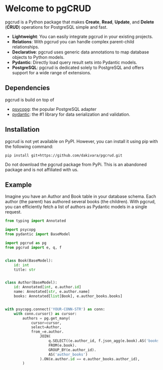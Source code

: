 # Welcome to pgCRUD

pgcrud is a Python package that makes **Create**, **Read**, **Update**, and **Delete** (**CRUD**) operations for PostgreSQL simple and fast. 

- **Lightweight**: You can easily integrate pgcrud in your existing projects.
- **Relations**: With pgcrud you can handle complex parent-child relationships.
- **Declarative**: pgcrud uses generic data annotations to map database objects to Python models.
- **Pydantic**: Directly load query result sets into Pydantic models.
- **PostgreSQL**: pgcrud is dedicated solely to PostgreSQL and offers support for a wide range of extensions.

## Dependencies

pgcrud is build on top of

- [psycopg](https://www.psycopg.org): the popular PostgreSQL adapter
- [pydantic](https://docs.pydantic.dev/latest/): the #1 library for data serialization and validation.

## Installation

pgcrud is not yet available on PyPI. However, you can install it using pip with the following command:

```
pip install git+https://github.com/dakivara/pgcrud.git
```

Do not download the pgcrud package from PyPi. This is an abandoned package and is not affiliated with us.


## Example

Imagine you have an Author and Book table in your database schema. Each author (the parent) has authored several books (the children). 
With pgcrud, you can efficiently fetch a list of authors as Pydantic models in a single request.

```python
from typing import Annotated

import psycopg
from pydantic import BaseModel

import pgcrud as pg
from pgcrud import e, q, f


class Book(BaseModel):
    id: int
    title: str


class Author(BaseModel):
    id: Annotated[int, e.author.id]                     
    name: Annotated[str, e.author.name]                 
    books: Annotated[list[Book], e.author_books.books]


with psycopg.connect('YOUR-CONN-STR') as conn:
    with conn.cursor() as cursor:
        authors = pg.get_many(
            cursor=cursor,
            select=Author,   
            from_=e.author.
                JOIN(
                    q.SELECT((e.author_id, f.json_agg(e.book).AS('books'))).
                    FROM(e.book).
                    GROUP_BY(e.author_id).
                    AS('author_books')
                ).ON(e.author.id == e.author_books.author_id),
        )
```
